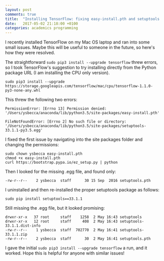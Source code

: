 ```yaml
---
layout: post
comments: true
title:  "Installing TensorFlow: fixing easy-install.pth and setuptools issues"
date:   2017-05-02 21:18:00 +0100
categories: academics programming
---
```


I recently installed TensorFlow on my Mac OS laptop and ran into some small issues. Maybe this will be useful to someone in the future, so here's how they were resolved.

The straightforward ```sudo pip3 install --upgrade tensorflow``` threw errors, so I took TensorFlow's suggestion to try installing directly from the Python package URL (I am installing the CPU only version).

<!--excerpt-->

```
sudo pip3 install --upgrade https://storage.googleapis.com/tensorflow/mac/cpu/tensorflow-1.1.0-py3-none-any.whl
```


This threw the following two errors&#58;

```
PermissionError: [Errno 13] Permission denied: '/Users/ysbecca/anaconda/lib/python3.5/site-packages/easy-install.pth'

FileNotFoundError: [Errno 2] No such file or directory: '/Users/ysbecca/anaconda/lib/python3.5/site-packages/setuptools-33.1.1-py3.5.egg'
```

I fixed the first issue by navigating into the site packages folder and changing the permissions&#58;

```
sudo chown ysbecca easy-install.pth 
chmod +x easy-install.pth
curl https://bootstrap.pypa.io/ez_setup.py | python
```

Then I looked for the missing .egg file, and found only&#58;

```
-rw-r--r--    2 ysbecca  staff      30 15 Sep  2016 setuptools.pth
```

I uninstalled and then re-installed the proper setuptools package as follows&#58;

```
sudo pip install setuptools==33.1.1
```

Still missing the .egg file, but it looked promising&#58;

```
drwxr-xr-x   37 root     staff    1258  2 May 16:43 setuptools
drwxr-xr-x   12 root     staff     408  2 May 16:43 setuptools-33.1.1.dist-info
-rw-r--r--    1 ysbecca  staff  702770  2 May 16:41 setuptools-33.1.1.zip
-rw-r--r--    2 ysbecca  staff      30  2 May 16:41 setuptools.pth
```

I gave the initial ```sudo pip3 install --upgrade tensorflow``` a run, and it worked. Hope this is helpful for anyone with similar issues!


